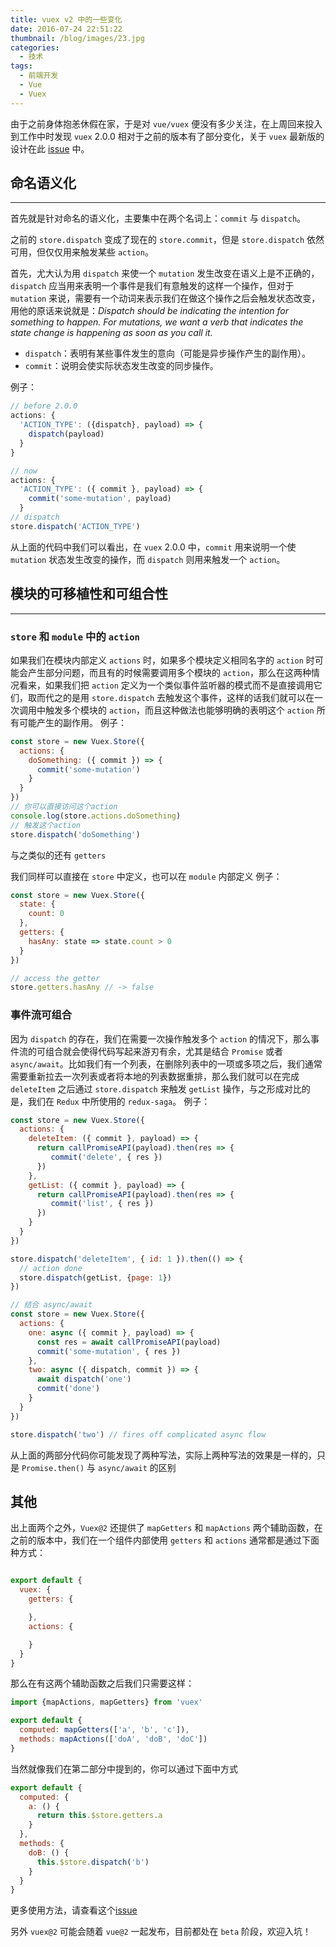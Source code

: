 ```yaml
---
title: vuex v2 中的一些变化
date: 2016-07-24 22:51:22
thumbnail: /blog/images/23.jpg
categories:
  - 技术
tags:
  - 前端开发
  - Vue
  - Vuex
---
```


由于之前身体抱恙休假在家，于是对 `vue/vuex` 便没有多少关注，在上周回来投入到工作中时发现 `vuex` 2.0.0 相对于之前的版本有了部分变化，关于 `vuex` 最新版的设计在此 [issue](https://github.com/vuejs/vuex/issues/236) 中。

<!--more-->

## 命名语义化
---
首先就是针对命名的语义化，主要集中在两个名词上：`commit` 与 `dispatch`。

之前的 `store.dispatch` 变成了现在的 `store.commit`，但是 `store.dispatch` 依然可用，但仅仅用来触发某些 `action`。

首先，尤大认为用 `dispatch` 来使一个 `mutation` 发生改变在语义上是不正确的，`dispatch` 应当用来表明一个事件是我们有意触发的这样一个操作，但对于 `mutation` 来说，需要有一个动词来表示我们在做这个操作之后会触发状态改变，用他的原话来说就是：*Dispatch should be indicating the intention for something to happen. For mutations, we want a verb that indicates the state change is happening as soon as you call it.*

- `dispatch`：表明有某些事件发生的意向（可能是异步操作产生的副作用）。
- `commit`：说明会使实际状态发生改变的同步操作。

例子：
```javascript
// before 2.0.0
actions: {
  'ACTION_TYPE': ({dispatch}, payload) => {
    dispatch(payload)
  }
}

// now
actions: {
  'ACTION_TYPE': ({ commit }, payload) => {
    commit('some-mutation', payload)
  }
// dispatch
store.dispatch('ACTION_TYPE')
```
从上面的代码中我们可以看出，在 `vuex` 2.0.0 中，`commit` 用来说明一个使 `mutation` 状态发生改变的操作，而 `dispatch` 则用来触发一个 `action`。

## 模块的可移植性和可组合性
---
### `store` 和 `module` 中的 `action`

如果我们在模块内部定义 `actions` 时，如果多个模块定义相同名字的 `action` 时可能会产生部分问题，而且有的时候需要调用多个模块的 `action`，那么在这两种情况看来，如果我们把 `action` 定义为一个类似事件监听器的模式而不是直接调用它们，取而代之的是用 `store.dispatch` 去触发这个事件，这样的话我们就可以在一次调用中触发多个模块的 `action`，而且这种做法也能够明确的表明这个 `action` 所有可能产生的副作用。
例子：
```javascript
const store = new Vuex.Store({
  actions: {
    doSomething: ({ commit }) => {
      commit('some-mutation')
    }
  }
})
// 你可以直接访问这个action
console.log(store.actions.doSomething)
// 触发这个action
store.dispatch('doSomething')
```

与之类似的还有 `getters`

我们同样可以直接在 `store` 中定义，也可以在 `module` 内部定义
例子：
```javascript
const store = new Vuex.Store({
  state: {
    count: 0
  },
  getters: {
    hasAny: state => state.count > 0
  }
})

// access the getter
store.getters.hasAny // -> false
```

### 事件流可组合

因为 `dispatch` 的存在，我们在需要一次操作触发多个 `action` 的情况下，那么事件流的可组合就会使得代码写起来游刃有余，尤其是结合 `Promise` 或者 `async/await`。比如我们有一个列表，在删除列表中的一项或多项之后，我们通常需要重新拉去一次列表或者将本地的列表数据重排，那么我们就可以在完成 `deleteItem` 之后通过 `store.dispatch` 来触发 `getList` 操作，与之形成对比的是，我们在 `Redux` 中所使用的 `redux-saga`。
例子：
```javascript
const store = new Vuex.Store({
  actions: {
    deleteItem: ({ commit }, payload) => {
      return callPromiseAPI(payload).then(res => {
         commit('delete', { res })
      })
    },
    getList: ({ commit }, payload) => {
      return callPromiseAPI(payload).then(res => {
         commit('list', { res })
      })
    }
  }
})

store.dispatch('deleteItem', { id: 1 }).then(() => {
  // action done
  store.dispatch(getList, {page: 1})
})
```

```javascript
// 结合 async/await
const store = new Vuex.Store({
  actions: {
    one: async ({ commit }, payload) => {
      const res = await callPromiseAPI(payload)
      commit('some-mutation', { res })
    },
    two: async ({ dispatch, commit }) => {
      await dispatch('one')
      commit('done')
    }
  }
})

store.dispatch('two') // fires off complicated async flow
```
从上面的两部分代码你可能发现了两种写法，实际上两种写法的效果是一样的，只是 `Promise.then()` 与 `async/await` 的区别

## 其他

出上面两个之外，`Vuex@2` 还提供了 `mapGetters` 和 `mapActions` 两个辅助函数，在之前的版本中，我们在一个组件内部使用 `getters` 和 `actions` 通常都是通过下面种方式：
```javascript

export default {
  vuex: {
    getters: {

    },
    actions: {

    }
  }
}
```

那么在有这两个辅助函数之后我们只需要这样：
```javascript
import {mapActions, mapGetters} from 'vuex'

export default {
  computed: mapGetters(['a', 'b', 'c']),
  methods: mapActions(['doA', 'doB', 'doC'])
}
```

当然就像我们在第二部分中提到的，你可以通过下面中方式
```javascript
export default {
  computed: {
    a: () {
      return this.$store.getters.a
    }
  },
  methods: {
    doB: () {
      this.$store.dispatch('b')
    }
  }
}
```

更多使用方法，请查看这个[issue](https://github.com/vuejs/vuex/issues/236)

另外 `vuex@2` 可能会随着 `vue@2` 一起发布，目前都处在 `beta` 阶段，欢迎入坑！

